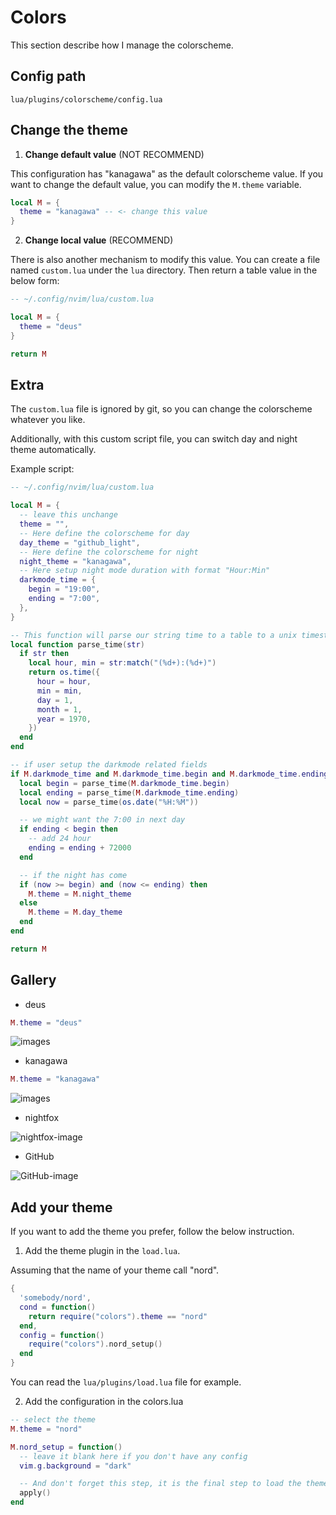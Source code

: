 # Colors

This section describe how I manage the colorscheme.

## Config path

```text
lua/plugins/colorscheme/config.lua
```

## Change the theme

1. **Change default value** (NOT RECOMMEND)

This configuration has "kanagawa" as the default colorscheme value.
If you want to change the default value, you can modify the `M.theme` variable.

```lua
local M = {
  theme = "kanagawa" -- <- change this value
}
```

2. **Change local value** (RECOMMEND)

There is also another mechanism to modify this value.
You can create a file named `custom.lua` under the `lua` directory.
Then return a table value in the below form:

```lua
-- ~/.config/nvim/lua/custom.lua

local M = {
  theme = "deus"
}

return M
```

## Extra

The `custom.lua` file is ignored by git, so you can change the colorscheme whatever you like.

Additionally, with this custom script file, you can switch day and night theme
automatically.

Example script:

```lua
-- ~/.config/nvim/lua/custom.lua

local M = {
  -- leave this unchange
  theme = "",
  -- Here define the colorscheme for day
  day_theme = "github_light",
  -- Here define the colorscheme for night
  night_theme = "kanagawa",
  -- Here setup night mode duration with format "Hour:Min"
  darkmode_time = {
    begin = "19:00",
    ending = "7:00",
  },
}

-- This function will parse our string time to a table to a unix timestamp
local function parse_time(str)
  if str then
    local hour, min = str:match("(%d+):(%d+)")
    return os.time({
      hour = hour,
      min = min,
      day = 1,
      month = 1,
      year = 1970,
    })
  end
end

-- if user setup the darkmode related fields
if M.darkmode_time and M.darkmode_time.begin and M.darkmode_time.ending then
  local begin = parse_time(M.darkmode_time.begin)
  local ending = parse_time(M.darkmode_time.ending)
  local now = parse_time(os.date("%H:%M"))

  -- we might want the 7:00 in next day
  if ending < begin then
    -- add 24 hour
    ending = ending + 72000
  end

  -- if the night has come
  if (now >= begin) and (now <= ending) then
    M.theme = M.night_theme
  else
    M.theme = M.day_theme
  end
end

return M
```

## Gallery

* deus

```lua
M.theme = "deus"
```

![images](https://raw.githubusercontent.com/Avimitin/nvim/master/docs/images/deus.png)

* kanagawa 

```lua
M.theme = "kanagawa"
```

![images](https://raw.githubusercontent.com/Avimitin/nvim/master/docs/images/kanagawa.png)

* nightfox

![nightfox-image](https://user-images.githubusercontent.com/2746374/158456286-9e3ee657-60e6-49d8-b85e-dcab285b31c3.png) 

* GitHub

![GitHub-image](https://camo.githubusercontent.com/4bb7ad6c319b5ce63bed16cb25753e603fee510d59a1fad0245bc3d0bda8445d/68747470733a2f2f696d6775722e636f6d2f4f5077424449342e706e67)

## Add your theme

If you want to add the theme you prefer, follow the below instruction.

1. Add the theme plugin in the `load.lua`.

Assuming that the name of your theme call "nord".

```lua
{
  'somebody/nord',
  cond = function()
    return require("colors").theme == "nord"
  end,
  config = function()
    require("colors").nord_setup()
  end
}
```

You can read the `lua/plugins/load.lua` file for example.

2. Add the configuration in the colors.lua

```lua
-- select the theme
M.theme = "nord"

M.nord_setup = function()
  -- leave it blank here if you don't have any config
  vim.g.background = "dark"

  -- And don't forget this step, it is the final step to load the theme
  apply()
end
```
